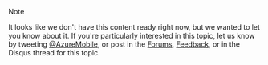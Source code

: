 > [!NOTE]
> It looks like we don't have this content ready right now, but we wanted to let you know about it. If you're particularly interested in this topic, let us know by tweeting [@AzureMobile](https://twitter.com/AzureMobile), or post in the [Forums](http://social.msdn.microsoft.com/Forums/windowsazure/home?forum=azuremobile), [Feedback](https://feedback.azure.com/forums/216254-mobile-services/), or in the Disqus thread for this topic.
> 
> 

